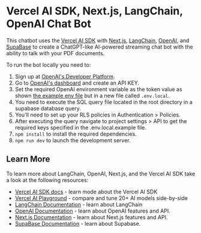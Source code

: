 # Vercel AI SDK, Next.js, LangChain, OpenAI Chat Bot

This chatbot uses the [Vercel AI SDK](https://sdk.vercel.ai/docs) with [Next.js](https://nextjs.org/), [LangChain](https://js.langchain.com), [OpenAI](https://openai.com), and [SupaBase](https://supabase.com/docs) to create a ChatGPT-like AI-powered streaming chat bot with the ability to talk with your PDF documents.


To run the bot locally you need to:

1. Sign up at [OpenAI's Developer Platform](https://platform.openai.com/signup).
2. Go to [OpenAI's dashboard](https://platform.openai.com/account/api-keys) and create an API KEY.
3. Set the required OpenAI environment variable as the token value as shown [the example env file](./.env.local.example) but in a new file called `.env.local`.
4. You need to execute the SQL query file located in the root directory in a supabase database query.
5. You'll need to set up your RLS policies in Authentication > Policies. 
6. After executing the query navigate to project settings > API to get the required keys specified in the .env.local.example file.
7. `npm install` to install the required dependencies.
8. `npm run dev` to launch the development server.

## Learn More

To learn more about LangChain, OpenAI, Next.js, and the Vercel AI SDK take a look at the following resources:

- [Vercel AI SDK docs](https://sdk.vercel.ai/docs) - learn mode about the Vercel AI SDK
- [Vercel AI Playground](https://play.vercel.ai) - compare and tune 20+ AI models side-by-side
- [LangChain Documentation](https://js.langchain.com/docs) - learn about LangChain
- [OpenAI Documentation](https://platform.openai.com/docs) - learn about OpenAI features and API.
- [Next.js Documentation](https://nextjs.org/docs) - learn about Next.js features and API.
- [SupaBase Documentation](https://supabase.com/docs) - learn about Supabase.
